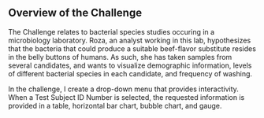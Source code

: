 ## Overview of the Challenge
The Challenge relates to bacterial species studies occuring in a microbiology laboratory. Roza, an analyst working in this lab, hypothesizes that the bacteria that could produce a suitable beef-flavor substitute resides in the belly buttons of humans. As such, she has taken samples from several candidates, and wants to visualize demographic information, levels of different bacterial species in each candidate, and frequency of washing.

In the challenge, I create a drop-down menu that provides interactivity. When a Test Subject ID Number is selected, the requested information is provided in a table, horizontal bar chart, bubble chart, and gauge.


